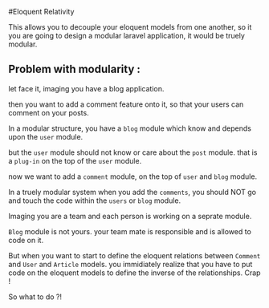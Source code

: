 #Eloquent Relativity

This allows you to decouple your eloquent models from one another, so it you are going to design a modular laravel application, it would be truely modular.

## Problem with modularity :

let face it, imaging you have a blog application.

then you want to add a comment feature onto it, so that your users can comment on your posts.

In a modular structure, you have a `blog` module which know and depends upon the `user` module.

but the `user` module should not know or care about the `post` module. that is a `plug-in` on the top of the `user` module.

now we want to add a `comment` module, on the top of `user` and `blog` module.

In a truely modular system when you add the `comments`, you should NOT go and touch the code within the `users` or `blog` module.

Imaging you are a team and each person is working on a seprate module.

`Blog` module is not yours. your team mate is responsible and is allowed to code on it.

But when you want to start to define the eloquent relations between `Comment` and `User` and `Article` models. you immidiately realize that you have to put code on the eloquent models to define the inverse of the relationships. Crap !

So what to do ?!
